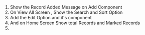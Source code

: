 1. Show the Record Added Message on Add Component
2. On View All Screen , Show the Search and Sort Option
3. Add the Edit Option and it's component
4. And on Home Screen Show total Records and Marked Records
5. 
